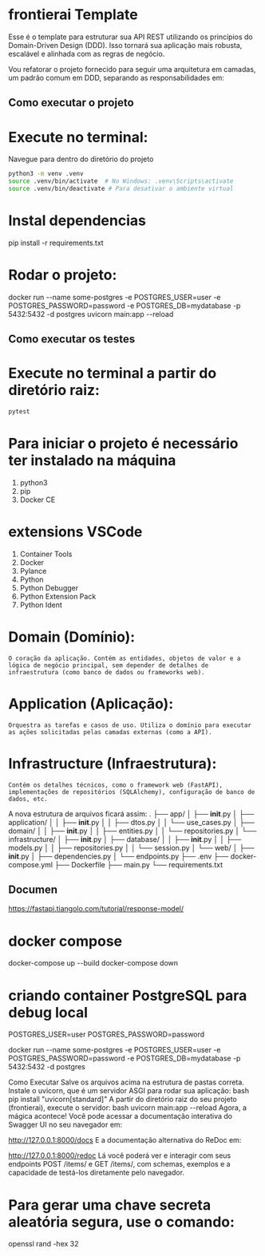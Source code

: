 # frontierai Template
Esse é o template para estruturar sua API REST utilizando os princípios do Domain-Driven Design (DDD). Isso tornará sua aplicação mais robusta, escalável e alinhada com as regras de negócio.

Vou refatorar o projeto fornecido para seguir uma arquitetura em camadas, um padrão comum em DDD, separando as responsabilidades em:

## Como executar o projeto
# Execute no terminal:
Navegue para dentro do diretório do projeto
```bash
python3 -m venv .venv
source .venv/bin/activate  # No Windows: .venv\Scripts\activate
source .venv/bin/deactivate # Para desativar o ambiente virtual
```
# Instal dependencias
pip install -r requirements.txt
# Rodar o projeto:
docker run --name some-postgres -e POSTGRES_USER=user -e POSTGRES_PASSWORD=password -e POSTGRES_DB=mydatabase -p 5432:5432 -d postgres
uvicorn main:app --reload


## Como executar os testes
# Execute no terminal a partir do diretório raiz:
```bash
pytest
```


# Para iniciar o projeto é necessário ter instalado na máquina
1. python3
2. pip
3. Docker CE

# extensions VSCode
1. Container Tools
2. Docker
3. Pylance
4. Python
5. Python Debugger
6. Python Extension Pack
7. Python Ident


# Domain (Domínio):
    O coração da aplicação. Contém as entidades, objetos de valor e a lógica de negócio principal, sem depender de detalhes de infraestrutura (como banco de dados ou frameworks web).
# Application (Aplicação):
    Orquestra as tarefas e casos de uso. Utiliza o domínio para executar as ações solicitadas pelas camadas externas (como a API).
# Infrastructure (Infraestrutura):
    Contém os detalhes técnicos, como o framework web (FastAPI), implementações de repositórios (SQLAlchemy), configuração de banco de dados, etc.

A nova estrutura de arquivos ficará assim:
.
├── app/
│   ├── __init__.py
│   ├── application/
│   │   ├── __init__.py
│   │   ├── dtos.py
│   │   └── use_cases.py
│   ├── domain/
│   │   ├── __init__.py
│   │   ├── entities.py
│   │   └── repositories.py
│   └── infrastructure/
│       ├── __init__.py
│       ├── database/
│       │   ├── __init__.py
│       │   ├── models.py
│       │   ├── repositories.py
│       │   └── session.py
│       └── web/
│           ├── __init__.py
│           ├── dependencies.py
│           └── endpoints.py
├── .env
├── docker-compose.yml
├── Dockerfile
├── main.py
└── requirements.txt


## Documen
https://fastapi.tiangolo.com/tutorial/response-model/

# docker compose
docker-compose up --build
docker-compose down

 # criando container PostgreSQL para debug local
POSTGRES_USER=user
POSTGRES_PASSWORD=password

docker run --name some-postgres -e POSTGRES_USER=user -e POSTGRES_PASSWORD=password -e POSTGRES_DB=mydatabase -p 5432:5432 -d postgres


Como Executar
Salve os arquivos acima na estrutura de pastas correta.
Instale o uvicorn, que é um servidor ASGI para rodar sua aplicação:
bash
pip install "uvicorn[standard]"
A partir do diretório raiz do seu projeto (frontierai), execute o servidor:
bash
uvicorn main:app --reload
Agora, a mágica acontece! Você pode acessar a documentação interativa do Swagger UI no seu navegador em:

http://127.0.0.1:8000/docs
E a documentação alternativa do ReDoc em:

http://127.0.0.1:8000/redoc
Lá você poderá ver e interagir com seus endpoints POST /items/ e GET /items/, com schemas, exemplos e a capacidade de testá-los diretamente pelo navegador.

# Para gerar uma chave secreta aleatória segura, use o comando:
openssl rand -hex 32